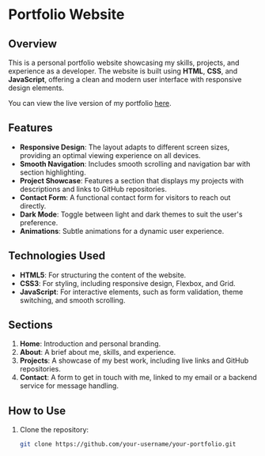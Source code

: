# Portfolio Website

## Overview
This is a personal portfolio website showcasing my skills, projects, and experience as a developer. The website is built using **HTML**, **CSS**, and **JavaScript**, offering a clean and modern user interface with responsive design elements.

You can view the live version of my portfolio [here](https://arthanareeswarar.github.io/arthanareeswarar-portfolio.in/).

## Features
- **Responsive Design**: The layout adapts to different screen sizes, providing an optimal viewing experience on all devices.
- **Smooth Navigation**: Includes smooth scrolling and navigation bar with section highlighting.
- **Project Showcase**: Features a section that displays my projects with descriptions and links to GitHub repositories.
- **Contact Form**: A functional contact form for visitors to reach out directly.
- **Dark Mode**: Toggle between light and dark themes to suit the user's preference.
- **Animations**: Subtle animations for a dynamic user experience.
  
## Technologies Used
- **HTML5**: For structuring the content of the website.
- **CSS3**: For styling, including responsive design, Flexbox, and Grid.
- **JavaScript**: For interactive elements, such as form validation, theme switching, and smooth scrolling.

## Sections
1. **Home**: Introduction and personal branding.
2. **About**: A brief about me, skills, and experience.
3. **Projects**: A showcase of my best work, including live links and GitHub repositories.
4. **Contact**: A form to get in touch with me, linked to my email or a backend service for message handling.

## How to Use
1. Clone the repository:
   ```bash
   git clone https://github.com/your-username/your-portfolio.git
